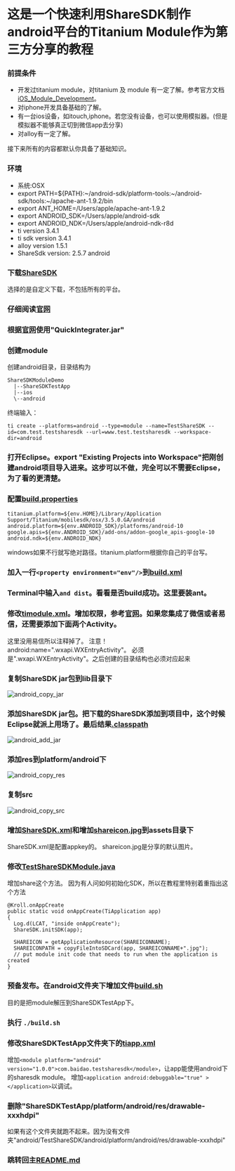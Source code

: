 这是一个快速利用ShareSDK制作android平台的Titanium Module作为第三方分享的教程
====================================================================

### 前提条件
- 开发过titanium module，对titanium 及 module 有一定了解。参考官方文档[iOS_Module_Development](http://docs.appcelerator.com/titanium/3.0/#!/guide/iOS_Module_Development_Guide)。
- 对iphone开发具备基础的了解。
- 有一台ios设备，如itouch,iphone。若您没有设备，也可以使用模拟器。(但是模拟器不能够真正切到微信app去分享)
- 对alloy有一定了解。

接下来所有的内容都默认你具备了基础知识。

### 环境
- 系统:OSX
- export PATH=${PATH}:~/android-sdk/platform-tools:~/android-sdk/tools:~/apache-ant-1.9.2/bin
- export ANT_HOME=/Users/apple/apache-ant-1.9.2
- export ANDROID_SDK=/Users/apple/android-sdk
- export ANDROID_NDK=/Users/apple/android-ndk-r8d
- ti version 3.4.1
- ti sdk version 3.4.1
- alloy version 1.5.1
- ShareSdk version: 2.5.7 android

### 下载[ShareSDK](http://sharesdk.mob.com/Download)
选择的是自定义下载，不包括所有的平台。

### 仔细阅读[官网](http://wiki.mob.com/%E5%BF%AB%E9%80%9F%E9%9B%86%E6%88%90%E6%8C%87%E5%8D%97/)

### 根据[官网](http://wiki.mob.com/%E5%BF%AB%E9%80%9F%E9%9B%86%E6%88%90%E6%8C%87%E5%8D%97/)使用"QuickIntegrater.jar"

### 创建module
创建android目录，目录结构为
```
ShareSDKModuleDemo
  |--ShareSDKTestApp
  |--ios
  \--android
```
终端输入：
```
ti create --platforms=android --type=module --name=TestShareSDK --id=com.test.testsharesdk --url=www.test.testsharesdk --workspace-dir=android
```

### 打开Eclipse。export "Existing Projects into Workspace"把刚创建android项目导入进来。这步可以不做，完全可以不需要Eclipse，为了看的更清楚。

### 配置[build.properties](https://github.com/mdsb100/titanium-good-practices/blob/master/ShareSDKModuleDemo/android/TestShareSDK/android/build.properties)
```
titanium.platform=${env.HOME}/Library/Application Support/Titanium/mobilesdk/osx/3.5.0.GA/android
android.platform=${env.ANDROID_SDK}/platforms/android-10
google.apis=${env.ANDROID_SDK}/add-ons/addon-google_apis-google-10
android.ndk=${env.ANDROID_NDK}
```
windows如果不行就写绝对路径。titanium.platform根据你自己的平台写。

### 加入一行```<property environment="env"/>```到[build.xml](https://github.com/mdsb100/titanium-good-practices/blob/master/ShareSDKModuleDemo/android/TestShareSDK/android/build.xml)

### Terminal中输入```and dist```。看看是否build成功。这里要装ant。

### 修改[timodule.xml](https://github.com/mdsb100/titanium-good-practices/blob/master/ShareSDKModuleDemo/android/TestShareSDK/android/timodule.xml)。增加权限，参考[官网](http://wiki.mob.com/%E5%BF%AB%E9%80%9F%E9%9B%86%E6%88%90%E6%8C%87%E5%8D%97/)。如果您集成了微信或者易信，还需要添加下面两个Activity。
这里没用易信所以注释掉了。
注意！android:name=".wxapi.WXEntryActivity"。 必须是".wxapi.WXEntryActivity"。之后创建的目录结构也必须对应起来

### 复制ShareSDK jar包到lib目录下
![android_copy_jar](https://cloud.githubusercontent.com/assets/2350193/5615509/e3a7ec6c-9536-11e4-9acd-ea852c08e917.png)

### 添加ShareSDK jar包。把下载的ShareSDK添加到项目中，这个时候Eclipse就派上用场了。最后结果[.classpath](https://github.com/mdsb100/titanium-good-practices/blob/master/ShareSDKModuleDemo/android/TestShareSDK/android/.classpath)
![android_add_jar](https://cloud.githubusercontent.com/assets/2350193/5615582/6feebbf6-9537-11e4-8850-261305e5e3dd.png)

### 添加res到platform/android下
![android_copy_res](https://cloud.githubusercontent.com/assets/2350193/5617399/5d64dbde-9549-11e4-9bb8-6bc026204e62.png)

### 复制src
![android_copy_src](https://cloud.githubusercontent.com/assets/2350193/5615737/f6b2924c-9538-11e4-961c-53cb76dba1d3.png)

### 增加[ShareSDK.xml](https://github.com/mdsb100/titanium-good-practices/tree/master/ShareSDKModuleDemo/android/TestShareSDK/assets/ShareSDK.xml)和增加[shareicon.jpg](https://github.com/mdsb100/titanium-good-practices/tree/master/ShareSDKModuleDemo/android/TestShareSDK/assets/shareicon.jpg)到assets目录下
ShareSDK.xml是配置appkey的。
shareicon.jpg是分享的默认图片。

### 修改[TestShareSDKModule.java](https://github.com/mdsb100/titanium-good-practices/blob/master/ShareSDKModuleDemo/android/TestShareSDK/android/src/com/test/testsharesdk/TestShareSDKModule.java)
增加share这个方法。
因为有人问如何初始化SDK，所以在教程里特别着重指出这个方法
```
@Kroll.onAppCreate
public static void onAppCreate(TiApplication app)
{
  Log.d(LCAT, "inside onAppCreate");
  ShareSDK.initSDK(app);

  SHAREICON = getApplicationResource(SHAREICONNAME);
  SHAREICONPATH = copyFileIntoSDCard(app, SHAREICONNAME+".jpg");
  // put module init code that needs to run when the application is created
}
```

### 预备发布。在android文件夹下增加文件[build.sh](https://github.com/mdsb100/titanium-good-practices/blob/master/ShareSDKModuleDemo/android/TestShareSDK/android/build.sh)
目的是把module解压到ShareSDKTestApp下。

### 执行 `./build.sh`

### 修改ShareSDKTestApp文件夹下的[tiapp.xml](https://github.com/mdsb100/titanium-good-practices/blob/master/ShareSDKModuleDemo/ShareSDKTestApp/tiapp.xml)
增加```<module platform="android" version="1.0.0">com.baidao.testsharesdk</module>```，让app能使用android下的sharesdk module。
增加```<application android:debuggable="true" ></application>```以调试。

### 删除"ShareSDKTestApp/platform/android/res/drawable-xxxhdpi"
如果有这个文件夹就跑不起来。因为没有文件夹"android/TestShareSDK/android/platform/android/res/drawable-xxxhdpi"

### 跳转回主[README.md](https://github.com/mdsb100/titanium-good-practices/tree/master/ShareSDKModuleDemo)
